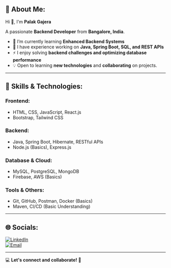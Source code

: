 ## 💫 About Me:
Hi 👋, I'm **Palak Gajera**

A passionate **Backend Developer** from **Bangalore, India**.

- 🌱 I’m currently learning **Enhanced Backend Systems**
- 🔭 I have experience working on **Java, Spring Boot, SQL, and REST APIs**
- ⚡ I enjoy solving **backend challenges and optimizing database performance**
- 💡 Open to learning **new technologies** and **collaborating** on projects.

---

## 🚀 Skills & Technologies:

### **Frontend:**
- HTML, CSS, JavaScript, React.js
- Bootstrap, Tailwind CSS

 ### **Backend:**
- Java, Spring Boot, Hibernate, RESTful APIs
- Node.js (Basics), Express.js

### **Database & Cloud:**
- MySQL, PostgreSQL, MongoDB
- Firebase, AWS (Basics)

### **Tools & Others:**
- Git, GitHub, Postman, Docker (Basics)
-  Maven, CI/CD (Basic Understanding)

---

## 🌐 Socials:

[![LinkedIn](https://img.shields.io/badge/LinkedIn-%230077B5.svg?logo=linkedin&logoColor=white)](https://linkedin.com/in/palak-gajera-a77059227)  
[![Email](https://img.shields.io/badge/Email-D14836?logo=gmail&logoColor=white)](mailto:palakgajera127@gmail.com)

---



💻 **Let's connect and collaborate!** 🚀
